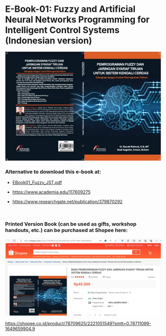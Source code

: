 # E-Book-01: Fuzzy and Artificial Neural Networks Programming for Intelligent Control Systems (Indonesian version)

<p align="center">
  <img src="https://github.com/bsrahmat/ebook-01/blob/main/buku1.jpg" alt="" class="img-responsive" width="700">
</p>

### Alternative to download this e-book at:

- <a href="https://github.com/bsrahmat/ebook-01/blob/main/EBook01_Fuzzy_JST.pdf" target="_blank">EBook01_Fuzzy_JST.pdf</a>

- <a href="https://www.academia.edu/117609275" target="_blank">https://www.academia.edu/117609275</a>

- <a href="https://www.researchgate.net/publication/379870292" target="_blank">https://www.researchgate.net/publication/379870292</a>

<br>

### Printed Version Book (can be used as gifts, workshop handouts, etc.) can be purchased at Shopee here:

<p align="center">
<a href="https://shopee.co.id/product/78709625/2221051549?smtt=0.78711099-1649659904.9" target="_blank"><img src="https://github.com/bsrahmat/ebook-01/blob/main/shopee_book01.jpg" alt="" class="img-responsive" width="700">
</a>
</p>
<a href="https://shopee.co.id/product/78709625/2221051549?smtt=0.78711099-1649659904.9" target="_blank">https://shopee.co.id/product/78709625/2221051549?smtt=0.78711099-1649659904.9</a>
